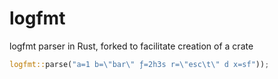 # logfmt

logfmt parser in Rust, forked to facilitate creation of a crate

``` rust
logfmt::parse("a=1 b=\"bar\" ƒ=2h3s r=\"esc\t\" d x=sf"));
```
